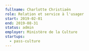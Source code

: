 ```yaml
---
fullname: Charlotte Christiaën
role: Relation et service à l'usager
start: 2019-02-01
end: 2019-08-31
status: admin
employer: Ministère de la Culture
startups:
  - pass-culture
---
```

